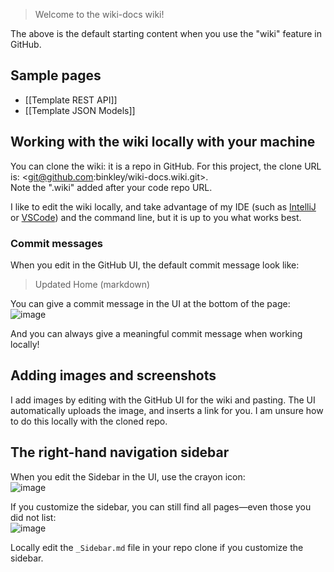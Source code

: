 > Welcome to the wiki-docs wiki!

The above is the default starting content when you use the "wiki" feature in
GitHub.

## Sample pages

* [[Template REST API]]
* [[Template JSON Models]]

## Working with the wiki locally with your machine

You can clone the wiki: it is a repo in GitHub.
For this project, the clone URL is:
<git@github.com:binkley/wiki-docs.wiki.git>.<br/>
Note the ".wiki" added after your code repo URL.

I like to edit the wiki locally, and take advantage of my IDE (such as
[IntelliJ](https://www.jetbrains.com/help/idea/markdown.html) or
[VSCode](https://code.visualstudio.com/docs/languages/markdown)) and the
command line, but it is up to you what works best.

### Commit messages

When you edit in the GitHub UI, the default commit message look like:

> Updated Home (markdown)

You can give a commit message in the UI at the bottom of the page:<br/>
![image](https://github.com/binkley/wiki-docs/assets/186421/e6ec089f-cc8e-4ab6-843a-a2daeacf41fa)

And you can always give a meaningful commit message when working locally!

## Adding images and screenshots

I add images by editing with the GitHub UI for the wiki and pasting.
The UI automatically uploads the image, and inserts a link for you.
I am unsure how to do this locally with the cloned repo.

## The right-hand navigation sidebar

When you edit the Sidebar in the UI, use the crayon icon:<br/>
![image](https://github.com/binkley/wiki-docs/assets/186421/9e4c088f-3aef-42ca-b137-e769d65a0872)

If you customize the sidebar, you can still find all pages&mdash;even those
you did not list:<br/>
![image](https://github.com/binkley/wiki-docs/assets/186421/decb1b18-0318-44d2-bb39-d48c9aa8a570)

Locally edit the `_Sidebar.md` file in your repo clone if you customize the sidebar.

